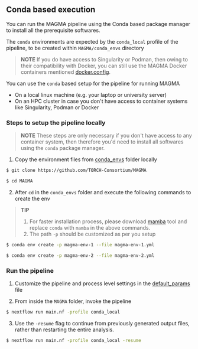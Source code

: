 ## Conda based execution

You can run the MAGMA pipeline using the Conda based package manager to install all the prerequisite softwares.

The `conda` environments are expected by the `conda_local` profile of the pipeline, to be created within `MAGMA/conda_envs` directory

> **NOTE**
> If you do have access to Singularity or Podman, then owing to their compatibility with Docker, you can still use the MAGMA Docker containers mentioned [docker.config](../conf/docker.config).


You can use the `conda` based setup for the pipeline for running MAGMA 
- On a local linux machine (e.g. your laptop or university server)
- On an HPC cluster in case you don't have access to container systems like Singularity, Podman or Docker


### Steps to setup the pipeline locally

> **NOTE**
> These steps are only necessary if you don't have access to any container system, then therefore you'd need to install all softwares using the `conda` package manager.


1. Copy the environment files from [conda_envs](../conda_envs) folder locally

```sh
$ git clone https://github.com/TORCH-Consortium/MAGMA

$ cd MAGMA

```

2. After `cd` in the `conda_envs` folder and execute the following commands to create the env 
 
> **TIP**
> 1. For faster installation process, please download [mamba](https://github.com/mamba-org/mamba) tool and replace `conda` with `mamba` in the above commands.
> 2. The path `-p` should be customized as per you setup


```sh
$ conda env create -p magma-env-1 --file magma-env-1.yml

$ conda env create -p magma-env-2 --file magma-env-2.yml
```


### Run the pipeline

1. Customize the pipeline and process level settings in the [default_params](../default_params.config) file

2. From inside the `MAGMA` folder, invoke the pipeline

```sh
$ nextflow run main.nf -profile conda_local
```
3. Use the `-resume` flag to continue from previously generated output files, rather than restarting the entire analysis.

```sh
$ nextflow run main.nf -profile conda_local -resume
```
